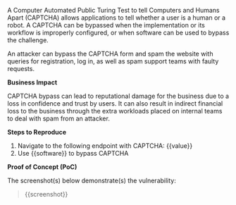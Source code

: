 A Computer Automated Public Turing Test to tell Computers and Humans Apart (CAPTCHA) allows applications to tell whether a user is a human or a robot. A CAPTCHA can be bypassed when the implementation or its workflow is improperly configured, or when software can be used to bypass the challenge.

An attacker can bypass the CAPTCHA form and spam the website with queries for registration, log in, as well as spam support teams with faulty requests.

**Business Impact**

CAPTCHA bypass can lead to reputational damage for the business due to a loss in confidence and trust by users. It can also result in indirect financial loss to the business through the extra workloads placed on internal teams to deal with spam from an attacker.

**Steps to Reproduce**

1. Navigate to the following endpoint with CAPTCHA: {{value}}
1. Use {{software}} to bypass CAPTCHA

**Proof of Concept (PoC)**

The screenshot(s) below demonstrate(s) the vulnerability:
>
> {{screenshot}}
